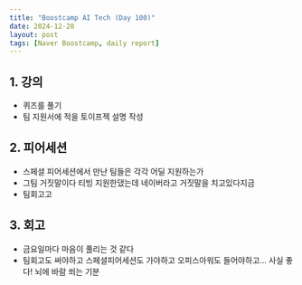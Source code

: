 ```yaml
---
title: "Boostcamp AI Tech (Day 100)"
date: 2024-12-20
layout: post
tags: [Naver Boostcamp, daily report]
---
```

## 1. 강의
- 퀴즈를 풀기
- 팀 지원서에 적을 토이프젝 설명 작성

## 2. 피어세션
- 스페셜 피어세션에서 만난 팀들은 각각 어딜 지원하는가
- 그팀 거짓말이다 티빙 지원한댔는데 네이버라고 거짓말을 치고있다지금
- 팀회고고

## 3. 회고
- 금요일마다 마음이 풀리는 것 같다
- 팀회고도 써야하고 스페셜피어세션도 가야하고 오피스아워도 들어야하고... 사실 좋다! 뇌에 바람 쐬는 기분